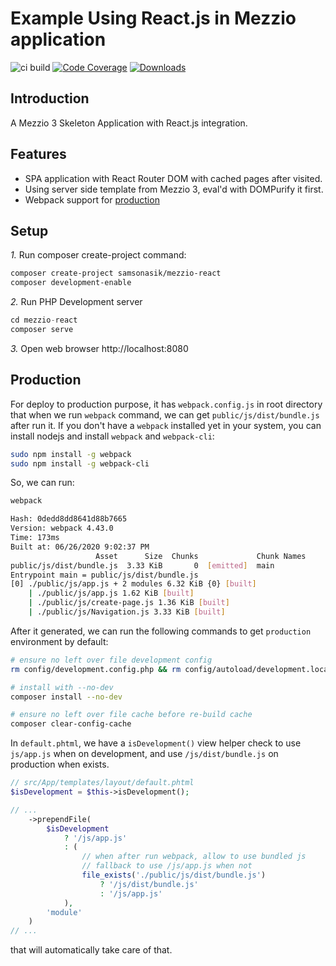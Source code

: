 # Example Using React.js in Mezzio application

![ci build](https://github.com/samsonasik/mezzio-react/workflows/ci%20build/badge.svg)
[![Code Coverage](https://codecov.io/gh/samsonasik/mezzio-react/branch/master/graph/badge.svg)](https://codecov.io/gh/samsonasik/mezzio-react)
[![Downloads](https://poser.pugx.org/samsonasik/mezzio-react/downloads)](https://packagist.org/packages/samsonasik/mezzio-react)

Introduction
------------

A Mezzio 3 Skeleton Application with React.js integration.

Features
--------

- SPA application with React Router DOM with cached pages after visited.
- Using server side template from Mezzio 3, eval'd with DOMPurify it first.
- Webpack support for [production](#production)

## Setup

*1.* Run composer create-project command:

```bash
composer create-project samsonasik/mezzio-react
composer development-enable
```

*2.* Run PHP Development server

```php
cd mezzio-react
composer serve
```

*3.* Open web browser http://localhost:8080

## Production

For deploy to production purpose, it has `webpack.config.js` in root directory that when we run `webpack` command, we can get `public/js/dist/bundle.js` after run it. If you don't have a `webpack` installed yet in your system, you can install nodejs and install `webpack` and `webpack-cli`:

```bash
sudo npm install -g webpack
sudo npm install -g webpack-cli
```

So, we can run:

```bash
webpack

Hash: 0dedd8dd8641d88b7665
Version: webpack 4.43.0
Time: 173ms
Built at: 06/26/2020 9:02:37 PM
                   Asset      Size  Chunks             Chunk Names
public/js/dist/bundle.js  3.33 KiB       0  [emitted]  main
Entrypoint main = public/js/dist/bundle.js
[0] ./public/js/app.js + 2 modules 6.32 KiB {0} [built]
    | ./public/js/app.js 1.62 KiB [built]
    | ./public/js/create-page.js 1.36 KiB [built]
    | ./public/js/Navigation.js 3.33 KiB [built]
```

After it generated, we can run the following commands to get `production` environment by default:

```bash
# ensure no left over file development config
rm config/development.config.php && rm config/autoload/development.local.php

# install with --no-dev
composer install --no-dev

# ensure no left over file cache before re-build cache
composer clear-config-cache
```

In `default.phtml`, we have a `isDevelopment()` view helper check to use `js/app.js` when on development, and use `/js/dist/bundle.js` on production when exists.

```php
// src/App/templates/layout/default.phtml
$isDevelopment = $this->isDevelopment();

// ...
    ->prependFile(
        $isDevelopment
            ? '/js/app.js'
            : (
                // when after run webpack, allow to use bundled js
                // fallback to use /js/app.js when not
                file_exists('./public/js/dist/bundle.js')
                    ? '/js/dist/bundle.js'
                    : '/js/app.js'
            ),
        'module'
    )
// ...
```

that will automatically take care of that.